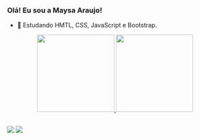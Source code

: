 ### Olá! Eu sou a Maysa Araujo!

- 🌱 Estudando HMTL, CSS, JavaScript e Bootstrap.

<div align="center">
  <a href="https://github.com/maysaraujo">
  <img height="180em" src="https://github-readme-stats.vercel.app/api?username=maysaraujo&show_icons=true&theme=dark&include_all_commits=true&count_private=true"/>
  <img height="180em" src="https://github-readme-stats.vercel.app/api/top-langs/?username=maysaraujo&layout=compact&langs_count=7&theme=dark"/>
</div>
  
  ##
  
  <div>
  <a href = "mailto:contatorafaballerini@gmail.com"><img src="https://img.shields.io/badge/-Gmail-%23333?style=for-the-badge&logo=gmail&logoColor=white" target="_blank"></a>
  <a href="https://www.linkedin.com/in/maysa-araujo-0034a3203/" target="_blank"><img src="https://img.shields.io/badge/-LinkedIn-%230077B5?style=for-the-badge&logo=linkedin&logoColor=white" target="_blank"></a>
 
</div>


